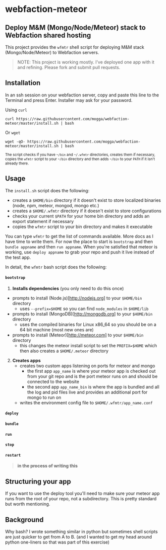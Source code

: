# webfaction-meteor

## Deploy M&amp;M (Mongo/Node/Meteor) stack to Webfaction shared hosting

This project provides the `wfmtr` shell script for deploying M&amp;M stack (Mongo/Node/Meteor) to Webfaction servers.

> NOTE: This project is working mostly. I've deployed one app with it and refining. Please fork and submit pull requests.


## Installation

In an ssh session on your webfaction server, copy and paste this line to the Terminal and press Enter. Installer may ask for your password.

Using `curl`

    curl https://raw.githubusercontent.com/mogga/webfaction-meteor/master/install.sh | bash

Or `wget`

    wget -qO- https://raw.githubusercontent.com/mogga/webfaction-meteor/master/install.sh | bash

<sub>The script checks if you have `~/bin` and `~/.wfmtr` directories, creates them if necessary, copies the `wfmtr` script to your `~/bin` directory and then adds `~/bin` to your `PATH` if it isn't already there.</sub>


## Usage

The `install.sh` script does the following:

 * creates a `$HOME/bin` directory if it doesn't exist to store localized binaries (node, npm, meteor, mongod, mongo etc.)
 * creates a `$HOME/.wfmtr` directory if it doesn't exist to store configurations
 * checks your current `$PATH` for your home bin directory and adds an export statement if necessary
 * copies the `wfmtr` script to your bin directory and makes it executable
 
You can type `wfmtr` to get the list of commands available. More docs as I have time to write them. For now the place to start is `bootstrap` and then `bundle appname` and then `run appname`. When you're satisfied that meteor is working, use `deploy appname` to grab your repo and push it live instead of the test app.

In detail, the `wfmtr` bash script does the following:

#### `bootstrap`
 1. **Installs dependencies** (you only need to do this once)
   * prompts to install (Node.js)[http://nodejs.org] to your `$HOME/bin` directory
     * uses `--prefix=$HOME` so you can find `node_modules` in `$HOME/lib`
   * prompts to install (MongoDB)[http://mongodb.org] to your `$HOME/bin` directory
     * uses the compiled binaries for Linux x86_64 so you should be on a 64 bit machine (most new ones are)
   * prompts to install (Meteor)[http://meteor.com] to your `$HOME/bin` directory
     * this changes the meteor install script to set the `PREFIX=$HOME` which then also creates a `$HOME/.meteor` directory
2. **Creates apps**
   * creates two custom apps listening on ports for meteor and mongo
     * the first app `app_name` is where your meteor app is checked out from your git repo and is the port meteor runs on and should be connected to the website
     * the second app `app_name_bin` is where the app is bundled and all the log and pid files live and provides an additional port for mongo to run on
   * writes the environment config file to `$HOME/.wfmtr/app_name.conf`

#### `deploy`

#### `bundle`

#### `run`

#### `stop`

#### `restart`

> **in the process of writing this**

## Structuring your app

If you want to use the deploy tool you'll need to make sure your meteor app runs from the root of your repo, not a subdirectory. This is pretty standard but worth mentioning.


## Background

Why bash? I wrote something similar in python but sometimes shell scripts are just quicker to get from A to B. (and I wanted to get my head around python one-liners so that was part of this exercise)
